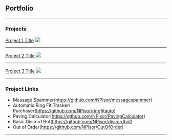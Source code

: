 ## Portfolio

---

### Projects

[Project 1 Title](/sample_page)
<img src="images/dummy_thumbnail.jpg?raw=true"/>

---
[Project 2 Title](/pdf/sample_presentation.pdf)
<img src="images/dummy_thumbnail.jpg?raw=true"/>

---
[Project 3 Title](http://example.com/)
<img src="images/dummy_thumbnail.jpg?raw=true"/>

---

### Project Links

- Message Spammer(https://github.com/NPisor/messagespammer)
- Automatic Ring Fit Tracker/ Purchaser(https://github.com/NPisor/ringfitauto)
- Paving Calculator(https://github.com/NPisor/PavingCalculator)
- Basic Discord Bot(https://github.com/NPisor/discordbot)
- Out of Order(https://github.com/NPisor/OutOfOrder)

---




